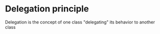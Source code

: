 # Delegation principle
Delegation is the concept of one class "delegating" its behavior to another class